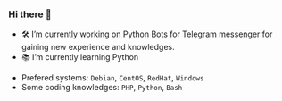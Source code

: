 ### Hi there 🤘

- 🛠 I’m currently working on Python Bots for Telegram messenger for gaining new experience and knowledges.
- 📚 I’m currently learning Python

 * Prefered systems: `Debian`, `CentOS`, `RedHat`, `Windows`
 * Some coding knowledges: `PHP`, `Python`, `Bash`

